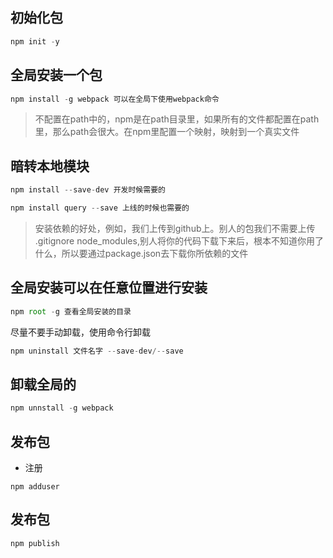 ## 初始化包
```javascript
npm init -y
```
## 全局安装一个包
```javascript
npm install -g webpack 可以在全局下使用webpack命令
```
> 不配置在path中的，npm是在path目录里，如果所有的文件都配置在path里，那么path会很大。在npm里配置一个映射，映射到一个真实文件


## 暗转本地模块
```javascript
npm install --save-dev 开发时候需要的
```
```javascript
npm install query --save 上线的时候也需要的
```


> 安装依赖的好处，例如，我们上传到github上。别人的包我们不需要上传 .gitignore node_modules,别人将你的代码下载下来后，根本不知道你用了什么，所以要通过package.json去下载你所依赖的文件

## 全局安装可以在任意位置进行安装
```javascript
npm root -g 查看全局安装的目录
```
尽量不要手动卸载，使用命令行卸载
```javascript
npm uninstall 文件名字 --save-dev/--save
``` 
## 卸载全局的
```javascript
npm unnstall -g webpack
```

## 发布包
- 注册
```
npm adduser
```
## 发布包
```javascript
npm publish
```